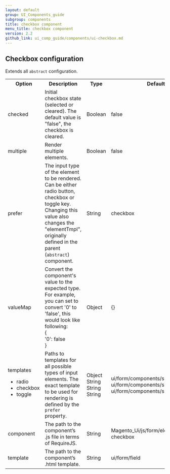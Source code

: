 ```yaml
---
layout: default
group: UI_Components_guide
subgroup: components
title: checkbox component
menu_title: checkbox component
version: 2.2
github_link: ui_comp_guide/components/ui-checkbox.md
---
```


## Сheckbox configuration

Extends all `abstract` configuration. 

<table>
  <tr>
    <th>Option </th>
    <th>Description</th>
    <th>Type</th>
    <th>Default</th>
  </tr>
  <tr>
    <td>checked</td>
    <td>Initial checkbox state (selected or cleared). The default value is "false", the checkbox is cleared.</td>
    <td>Boolean</td>
    <td>false</td>
  </tr>
  <tr>
    <td>multiple</td>
    <td>Render multiple elements.</td>
    <td>Boolean</td>
    <td>false</td>
  </tr>
  <tr>
    <td>prefer</td>
    <td>The input type of the element to be rendered. Can be either radio button, checkbox or toggle key. Changing this value also changes the "elementTmpl", originally defined in the parent (<code>abstract</code>) component.</td>
    <td>String</td>
    <td>checkbox</td>
  </tr>
  <tr>
    <td>valueMap</td>
    <td>Convert the component's value to the expected type. For example, you can set to convert '0' to 'false', this would look like following:<br>{<br>'0': false<br>}</td>
    <td>Object</td>
    <td>{}</td>
  </tr>
  <tr>
    <td>templates
<ul>
<li>radio</li>
<li>checkbox</li>
<li>toggle</li>
</ul>
</td>
    <td>Paths to templates for all possible types of input elements. The exact template to be used for rendering is defined by the <code>prefer</code> property.</td>
    <td>Object<br>String<br>String<br>String</td>
    <td>ui/form/components/single/radio<br>ui/form/components/single/checkbox<br>ui/form/components/single/switcher</td>
  </tr>
  <tr>
    <td>component</td>
    <td>The path to the component’s .js file in terms of RequireJS.</td>
    <td>String</td>
    <td>Magento_Ui/js/form/element/single-checkbox</td>
  </tr>
  <tr>
    <td>template</td>
    <td>The path to the component’s .html template.</td>
    <td>String</td>
    <td>ui/form/field</td>
  </tr>
</table>
